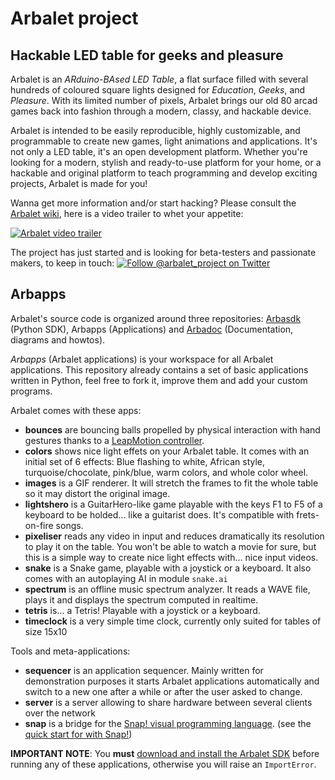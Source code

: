 # Arbalet project
## Hackable LED table for geeks and pleasure
Arbalet is an *ARduino-BAsed LED Table*, a flat surface filled with several hundreds of coloured square lights designed for _Education_, _Geeks_, and _Pleasure_. With its limited number of pixels, Arbalet brings our old 80 arcad games back into fashion through a modern, classy, and hackable device.

Arbalet is intended to be easily reproducible, highly customizable, and programmable to create new games, light animations and applications. It's not only a LED table, it's an open development platform. Whether you're looking for a modern, stylish and ready-to-use platform for your home, or a hackable and original platform to teach programming and develop exciting projects, Arbalet is made for you!

Wanna get more information and/or start hacking? Please consult the [Arbalet wiki](https://github.com/arbalet-project/arbadoc/wiki), here is a video trailer to whet your appetite:

[![Arbalet video trailer](https://raw.githubusercontent.com/arbalet-project/arbadoc/master/pics/vimeo_snapshot.jpeg)](https://vimeo.com/arbalet/1)

The project has just started and is looking for beta-testers and passionate makers, to keep in touch: [![Follow @arbalet_project on Twitter](https://raw.githubusercontent.com/arbalet-project/arbadoc/master/graphical_elements/twitter.png)](https://twitter.com/arbalet_project)

## Arbapps
Arbalet's source code is organized around three repositories: [Arbasdk](https://github.com/arbalet-project/arbasdk) (Python SDK), Arbapps (Applications) and [Arbadoc](https://github.com/arbalet-project/arbadoc) (Documentation, diagrams and howtos).

*Arbapps* (Arbalet applications) is your workspace for all Arbalet applications. This repository already contains a set of basic applications written in Python, feel free to fork it, improve them and add your custom programs.

Arbalet comes with these apps:
* **bounces** are bouncing balls propelled by physical interaction with hand gestures thanks to a [LeapMotion controller](http://leapmotion.com/).
* **colors** shows nice light effets on your Arbalet table. It comes with an initial set of 6 effects: Blue flashing to white, African style, turquoise/chocolate, pink/blue, warm colors, and whole color wheel.
* **images** is a GIF renderer. It will stretch the frames to fit the whole table so it may distort the original image.
* **lightshero** is a GuitarHero-like game playable with the keys F1 to F5 of a keyboard to be holded... like a guitarist does. It's compatible with frets-on-fire songs.
* **pixeliser** reads any video in input and reduces dramatically its resolution to play it on the table. You won't be able to watch a movie for sure, but this is a simple way to create nice light effects with... nice input videos.
* **snake** is a Snake game, playable with a joystick or a keyboard. It also comes with an autoplaying AI in module `snake.ai` 
* **spectrum** 	is an offline music spectrum analyzer. It reads a WAVE file, plays it and displays the spectrum computed in realtime.
* **tetris** is... a Tetris! Playable with a joystick or a keyboard.
* **timeclock** is a very simple time clock, currently only suited for tables of size 15x10

Tools and meta-applications:
* **sequencer** is an application sequencer. Mainly written for demonstration purposes it starts Arbalet applications automatically and switch to a new one after a while or after the user asked to change.
* **server** 	is a server allowing to share hardware between several clients over the network
* **snap** 	is a bridge for the [Snap! visual programming language](http://snap.berkeley.edu/). (see the [quick start for with Snap!](https://github.com/arbalet-project/arbadoc/wiki/Meta-applications#arbasnap))

**IMPORTANT NOTE**: You **must** [download and install the Arbalet SDK](https://github.com/arbalet-project/arbadoc/wiki/Software-tutorials) before running any of these applications, otherwise you will raise an `ImportError`.
